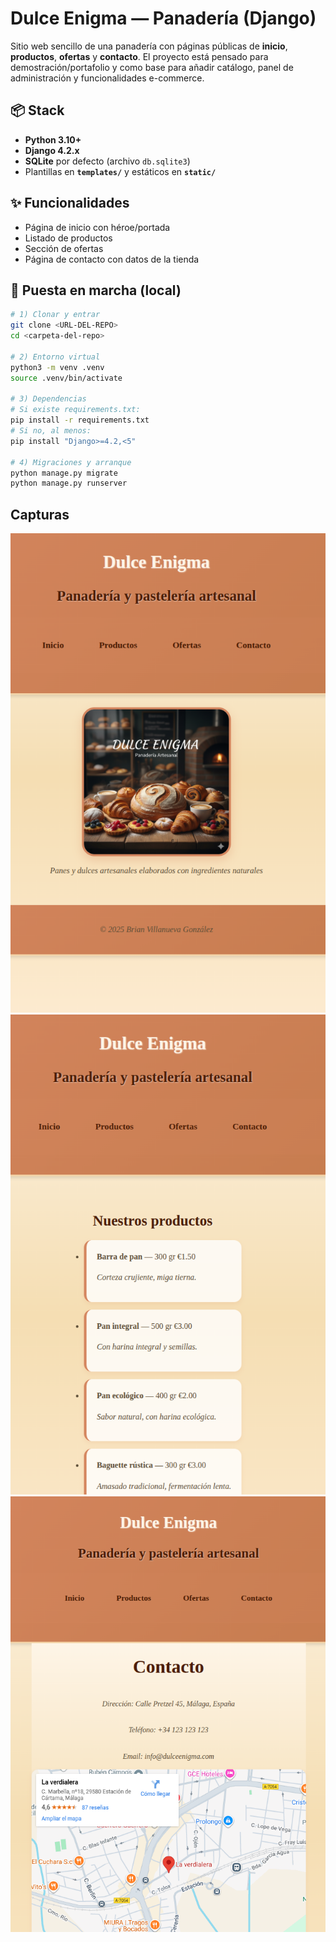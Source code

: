 # Dulce Enigma — Panadería (Django)

Sitio web sencillo de una panadería con páginas públicas de **inicio**, **productos**, **ofertas** y **contacto**. El proyecto está pensado para demostración/portafolio y como base para añadir catálogo, panel de administración y funcionalidades e-commerce.

## 📦 Stack
- **Python 3.10+**
- **Django 4.2.x**
- **SQLite** por defecto (archivo `db.sqlite3`)
- Plantillas en **`templates/`** y estáticos en **`static/`**

## ✨ Funcionalidades
- Página de inicio con héroe/portada
- Listado de productos
- Sección de ofertas
- Página de contacto con datos de la tienda

## 🚀 Puesta en marcha (local)

```bash
# 1) Clonar y entrar
git clone <URL-DEL-REPO>
cd <carpeta-del-repo>

# 2) Entorno virtual
python3 -m venv .venv
source .venv/bin/activate

# 3) Dependencias
# Si existe requirements.txt:
pip install -r requirements.txt
# Si no, al menos:
pip install "Django>=4.2,<5"

# 4) Migraciones y arranque
python manage.py migrate
python manage.py runserver

```
## Capturas

![Captura 1](./img/captura-1.png)
![Captura 1](./img/captura-2.png)
![Captura 1](./img/captura-3.png)